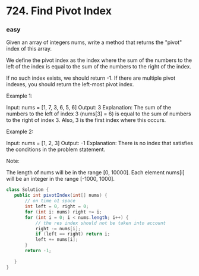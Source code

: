 # 724. Find Pivot Index
### easy
Given an array of integers nums, write a method that returns the "pivot" index of this array.

We define the pivot index as the index where the sum of the numbers to the left of the index is equal to the sum of the numbers to the right of the index.

If no such index exists, we should return -1. If there are multiple pivot indexes, you should return the left-most pivot index.

Example 1:

Input: 
nums = [1, 7, 3, 6, 5, 6]
Output: 3
Explanation: 
The sum of the numbers to the left of index 3 (nums[3] = 6) is equal to the sum of numbers to the right of index 3.
Also, 3 is the first index where this occurs.
 

Example 2:

Input: 
nums = [1, 2, 3]
Output: -1
Explanation: 
There is no index that satisfies the conditions in the problem statement.
 

Note:

The length of nums will be in the range [0, 10000].
Each element nums[i] will be an integer in the range [-1000, 1000].
 
 ```java
 class Solution {
    public int pivotIndex(int[] nums) {
        // on time o1 space
        int left = 0, right = 0;
        for (int i: nums) right += i;
        for (int i = 0; i < nums.length; i++) {
            // the res index should not be taken into account
            right -= nums[i];
            if (left == right) return i;
            left += nums[i];
        }
        return -1;
        
    }
}
 ```